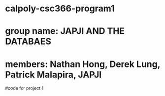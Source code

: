 # calpoly-csc366-program1

# group name: JAPJI AND THE DATABAES
# members: Nathan Hong, Derek Lung, Patrick Malapira, JAPJI

#code for project 1
